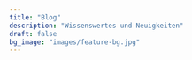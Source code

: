 ```yaml
---
title: "Blog"
description: "Wissenswertes und Neuigkeiten"
draft: false
bg_image: "images/feature-bg.jpg"
---
```


